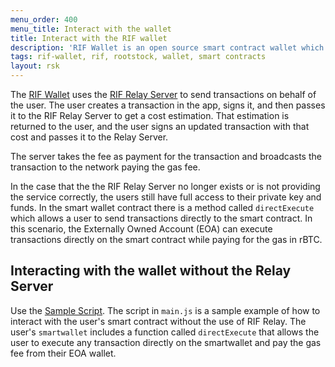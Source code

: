 ```yaml
---
menu_order: 400
menu_title: Interact with the wallet
title: Interact with the RIF wallet
description: 'RIF Wallet is an open source smart contract wallet which enables businesses to create and deploy fully customizable on-chain wallets'
tags: rif-wallet, rif, rootstock, wallet, smart contracts
layout: rsk
---
```


The [RIF Wallet](https://github.com/rsksmart/rif-wallet) uses the [RIF Relay Server](https://github.com/rsksmart/rif-relay-server) to send transactions on behalf of the user. The user creates a transaction in the app, signs it, and then passes it to the RIF Relay Server to get a cost estimation. That estimation is returned to the user, and the user signs an updated transaction with that cost and passes it to the Relay Server.

The server takes the fee as payment for the transaction and broadcasts the transaction to the network paying the gas fee.

In the case that the the RIF Relay Server no longer exists or is not providing the service correctly, the users still have full access to their private key and funds. In the smart wallet contract there is a method called `directExecute` which allows a user to send transactions directly to the smart contract. In this scenario, the Externally Owned Account (EOA) can execute transactions directly on the smart contract while paying for the gas in rBTC.

## Interacting with the wallet without the Relay Server

Use the [Sample Script](https://github.com/rsksmart/rif-wallet/tree/develop/docs/recovery). The script in `main.js` is a sample example of how to interact with the user's smart contract without the use of RIF Relay. The user's `smartwallet` includes a function called `directExecute` that allows the user to execute any transaction directly on the smartwallet and pay the gas fee from their EOA wallet.



